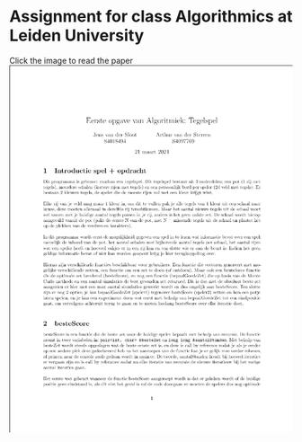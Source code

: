 # Assignment for class Algorithmics at Leiden University
Click the image to read the paper
[![Paper](https://github.com/MPRoses/Algorithmics_Assignment1/blob/master/verslag.png)](https://github.com/MPRoses/Algorithmics_Assignment1/blob/master/verslag.pdf)
